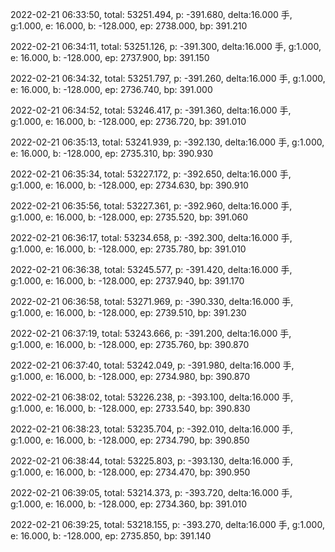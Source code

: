 2022-02-21 06:33:50, total: 53251.494, p: -391.680, delta:16.000 手, g:1.000, e: 16.000, b: -128.000, ep: 2738.000, bp: 391.210

2022-02-21 06:34:11, total: 53251.126, p: -391.300, delta:16.000 手, g:1.000, e: 16.000, b: -128.000, ep: 2737.900, bp: 391.150

2022-02-21 06:34:32, total: 53251.797, p: -391.260, delta:16.000 手, g:1.000, e: 16.000, b: -128.000, ep: 2736.740, bp: 391.000

2022-02-21 06:34:52, total: 53246.417, p: -391.360, delta:16.000 手, g:1.000, e: 16.000, b: -128.000, ep: 2736.720, bp: 391.010

2022-02-21 06:35:13, total: 53241.939, p: -392.130, delta:16.000 手, g:1.000, e: 16.000, b: -128.000, ep: 2735.310, bp: 390.930

2022-02-21 06:35:34, total: 53227.172, p: -392.650, delta:16.000 手, g:1.000, e: 16.000, b: -128.000, ep: 2734.630, bp: 390.910

2022-02-21 06:35:56, total: 53227.361, p: -392.960, delta:16.000 手, g:1.000, e: 16.000, b: -128.000, ep: 2735.520, bp: 391.060

2022-02-21 06:36:17, total: 53234.658, p: -392.300, delta:16.000 手, g:1.000, e: 16.000, b: -128.000, ep: 2735.780, bp: 391.010

2022-02-21 06:36:38, total: 53245.577, p: -391.420, delta:16.000 手, g:1.000, e: 16.000, b: -128.000, ep: 2737.940, bp: 391.170

2022-02-21 06:36:58, total: 53271.969, p: -390.330, delta:16.000 手, g:1.000, e: 16.000, b: -128.000, ep: 2739.510, bp: 391.230

2022-02-21 06:37:19, total: 53243.666, p: -391.200, delta:16.000 手, g:1.000, e: 16.000, b: -128.000, ep: 2735.760, bp: 390.870

2022-02-21 06:37:40, total: 53242.049, p: -391.980, delta:16.000 手, g:1.000, e: 16.000, b: -128.000, ep: 2734.980, bp: 390.870

2022-02-21 06:38:02, total: 53226.238, p: -393.100, delta:16.000 手, g:1.000, e: 16.000, b: -128.000, ep: 2733.540, bp: 390.830

2022-02-21 06:38:23, total: 53235.704, p: -392.010, delta:16.000 手, g:1.000, e: 16.000, b: -128.000, ep: 2734.790, bp: 390.850

2022-02-21 06:38:44, total: 53225.803, p: -393.130, delta:16.000 手, g:1.000, e: 16.000, b: -128.000, ep: 2734.470, bp: 390.950

2022-02-21 06:39:05, total: 53214.373, p: -393.720, delta:16.000 手, g:1.000, e: 16.000, b: -128.000, ep: 2734.360, bp: 391.010

2022-02-21 06:39:25, total: 53218.155, p: -393.270, delta:16.000 手, g:1.000, e: 16.000, b: -128.000, ep: 2735.850, bp: 391.140